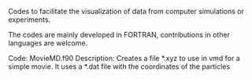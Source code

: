 Codes to facilitate the visualization of data from computer simulations or experiments.

The codes are mainly developed in FORTRAN, contributions in other languages are welcome.

Code: MovieMD.f90
Description: Creates a file *.xyz to use in vmd for a simple movie. 
It uses a *.dat file with the coordinates of the particles
